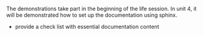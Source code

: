 The demonstrations take part in the beginning of the life session. In unit 4, it will be demonstrated how to set up the documentation using sphinx.
- provide a check list with essential documentation content